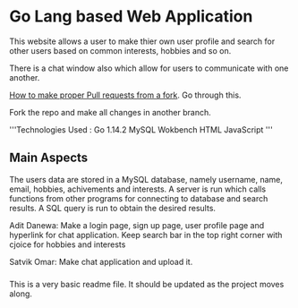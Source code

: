 # Go Lang based Web Application
This website allows a user to make thier own user profile and search for other users based on common interests, hobbies and so on.

There is a chat window also which allow for users to communicate with one another.

[How to make proper Pull requests from a fork](https://help.github.com/en/github/collaborating-with-issues-and-pull-requests/creating-a-pull-request-from-a-fork). Go through this.

Fork the repo and make all changes in another branch.

'''Technologies Used :
    Go 1.14.2
    MySQL Wokbench
    HTML
    JavaScript
'''

## Main Aspects
The users data are stored in a MySQL database, namely username, name, email, hobbies, achivements and interests. A server is run which calls functions from other programs for connecting to database and search results. A SQL query is run to obtain the desired results. 

Adit Danewa:
Make a login page, sign up page, user profile page and hyperlink for chat application. Keep search bar in the top right corner with cjoice for hobbies and interests

Satvik Omar:
Make chat application and upload it.

### 
This is a very basic readme file. 
It should be updated as the project moves along.
